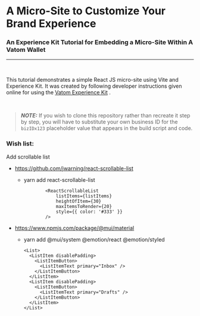 # A Micro-Site to Customize Your Brand Experience
### An Experience Kit Tutorial for Embedding a Micro-Site Within A Vatom Wallet
---

<br>

This tutorial demonstrates a simple React JS micro-site using Vite and Experience Kit.
It was created by following developer instructions given online for using
the [Vatom Experience Kit](https://developer.vatom.com/wallet/experience-kit/overview/) .

<br>

> ***NOTE:***
> If you wish to clone this repository rather than recreate it step by step,
> you will have to substitute your own business ID for the `bizIDx123`
> placeholder value that appears in the build script and code.


### Wish list:

Add scrollable list
- https://github.com/jwarning/react-scrollable-list
  - yarn add react-scrollable-list

				<ReactScrollableList
					listItems={listItems}
					heightOfItem={30}
					maxItemsToRender={20}
					style={{ color: '#333' }}
				/>

- https://www.npmjs.com/package/@mui/material
  - yarn add @mui/system @emotion/react @emotion/styled
  
        <List>
          <ListItem disablePadding>
            <ListItemButton>
              <ListItemText primary="Inbox" />
            </ListItemButton>
          </ListItem>
          <ListItem disablePadding>
            <ListItemButton>
              <ListItemText primary="Drafts" />
            </ListItemButton>
          </ListItem>
        </List>					
